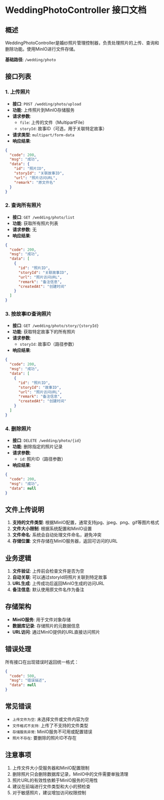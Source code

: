 # WeddingPhotoController 接口文档

## 概述
WeddingPhotoController是婚纱照片管理控制器，负责处理照片的上传、查询和删除功能。使用MinIO进行文件存储。

**基础路径**: `/wedding/photo`

## 接口列表

### 1. 上传照片
- **接口**: `POST /wedding/photo/upload`
- **功能**: 上传照片到MinIO存储服务
- **请求参数**:
  - `file`: 上传的文件（MultipartFile）
  - `storyId`: 故事ID（可选，用于关联特定故事）
- **请求类型**: `multipart/form-data`
- **响应结果**:
```json
{
  "code": 200,
  "msg": "成功",
  "data": {
    "id": "照片ID",
    "storyId": "关联故事ID",
    "url": "照片访问URL",
    "remark": "原文件名"
  }
}
```

### 2. 查询所有照片
- **接口**: `GET /wedding/photo/list`
- **功能**: 获取所有照片列表
- **请求参数**: 无
- **响应结果**:
```json
{
  "code": 200,
  "msg": "成功",
  "data": [
    {
      "id": "照片ID",
      "storyId": "关联故事ID",
      "url": "照片访问URL",
      "remark": "备注信息",
      "createdAt": "创建时间"
    }
  ]
}
```

### 3. 按故事ID查询照片
- **接口**: `GET /wedding/photo/story/{storyId}`
- **功能**: 获取特定故事下的所有照片
- **请求参数**:
  - `storyId`: 故事ID（路径参数）
- **响应结果**:
```json
{
  "code": 200,
  "msg": "成功",
  "data": [
    {
      "id": "照片ID",
      "storyId": "故事ID",
      "url": "照片访问URL",
      "remark": "备注信息",
      "createdAt": "创建时间"
    }
  ]
}
```

### 4. 删除照片
- **接口**: `DELETE /wedding/photo/{id}`
- **功能**: 删除指定的照片记录
- **请求参数**:
  - `id`: 照片ID（路径参数）
- **响应结果**:
```json
{
  "code": 200,
  "msg": "成功",
  "data": null
}
```

## 文件上传说明
1. **支持的文件类型**: 根据MinIO配置，通常支持jpg、jpeg、png、gif等图片格式
2. **文件大小限制**: 根据系统配置和MinIO设置
3. **文件命名**: 系统会自动处理文件命名，避免冲突
4. **存储位置**: 文件存储在MinIO服务器，返回可访问的URL

## 业务逻辑
1. **文件验证**: 上传前会检查文件是否为空
2. **自动关联**: 可以通过storyId将照片关联到特定故事
3. **URL生成**: 上传成功后返回MinIO生成的访问URL
4. **备注信息**: 默认使用原文件名作为备注

## 存储架构
- **MinIO服务**: 用于文件对象存储
- **数据库记录**: 存储照片的元数据信息
- **URL访问**: 通过MinIO提供的URL直接访问照片

## 错误处理
所有接口在出现错误时返回统一格式：
```json
{
  "code": 500,
  "msg": "错误描述",
  "data": null
}
```

## 常见错误
- `上传文件为空`: 未选择文件或文件内容为空
- `文件格式不支持`: 上传了不支持的文件类型
- `存储服务异常`: MinIO服务不可用或配置错误
- `照片不存在`: 要删除的照片ID不存在

## 注意事项
1. 上传文件大小受服务器和MinIO配置限制
2. 删除照片只会删除数据库记录，MinIO中的文件需要单独清理
3. 照片URL的有效性依赖于MinIO服务的可用性
4. 建议在前端进行文件类型和大小的预检查
5. 对于敏感照片，建议增加访问权限控制
